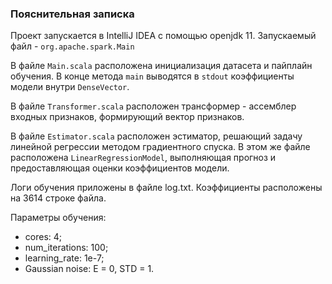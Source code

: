 ### Пояснительная записка
Проект запускается в IntelliJ IDEA с помощью openjdk 11. Запускаемый файл - `org.apache.spark.Main`

В файле `Main.scala` расположена инициализация датасета и пайплайн обучения. 
В конце метода `main` выводятся в `stdout` коэффициенты модели внутри `DenseVector`.

В файле `Transformer.scala` расположен трансформер - ассемблер входных признаков, формирующий вектор признаков.

В файле `Estimator.scala` расположен эстиматор, решающий задачу линейной регрессии методом градиентного спуска. В этом же файле расположена `LinearRegressionModel`, выполняющая прогноз и предоставляющая оценки коэффициентов модели.

Логи обучения приложены в файле log.txt. Коэффициенты расположены на 3614 строке файла.

Параметры обучения:
- cores: 4;
- num_iterations: 100;
- learning_rate: 1e-7;
- Gaussian noise: E = 0, STD = 1.